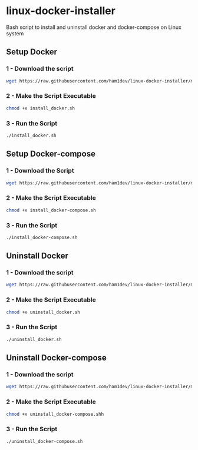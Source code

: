 # linux-docker-installer
Bash script to install and uninstall docker and docker-compose on Linux system

## Setup Docker
### 1 - Download the script 
```bash
wget https://raw.githubusercontent.com/ham1dev/linux-docker-installer/main/install_docker.sh
```
### 2 - Make the Script Executable
```bash
chmod +x install_docker.sh
```
### 3 - Run the Script
```bash
./install_docker.sh
```

## Setup Docker-compose
### 1 - Download the Script
```bash
wget https://raw.githubusercontent.com/ham1dev/linux-docker-installer/main/install_docker-compose.sh
```
### 2 - Make the Script Executable
```bash
chmod +x install_docker-compose.sh
```
### 3 - Run the Script
```bash
./install_docker-compose.sh
```

## Uninstall Docker
### 1 - Download the script 
```bash
wget https://raw.githubusercontent.com/ham1dev/linux-docker-installer/main/uninstall_docker.sh
```
### 2 - Make the Script Executable
```bash
chmod +x uninstall_docker.sh
```
### 3 - Run the Script
```bash
./uninstall_docker.sh
```

## Uninstall Docker-compose
### 1 - Download the script 
```bash
wget https://raw.githubusercontent.com/ham1dev/linux-docker-installer/main/uninstall_docker-compose.sh
```
### 2 - Make the Script Executable
```bash
chmod +x uninstall_docker-compose.shh
```
### 3 - Run the Script
```bash
./uninstall_docker-compose.sh
```
